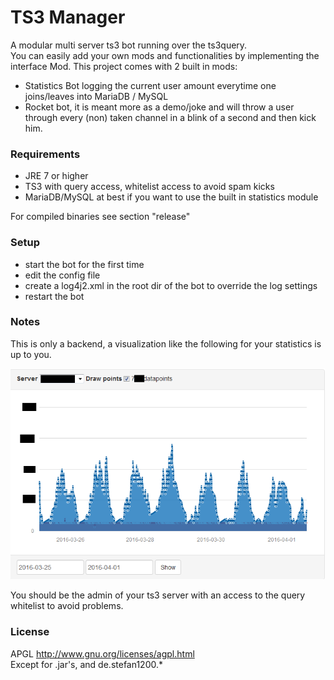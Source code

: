 TS3 Manager
===========

A modular multi server ts3 bot running over the ts3query.  
You can easily add your own mods and functionalities by implementing the interface Mod.
This project comes with 2 built in mods:
- Statistics Bot logging the current user amount everytime one joins/leaves into MariaDB / MySQL
- Rocket bot, it is meant more as a demo/joke and will throw a user through every (non) taken channel in a blink of a second and then kick him.

### Requirements
- JRE 7 or higher
- TS3 with query access, whitelist access to avoid spam kicks
- MariaDB/MySQL at best if you want to use the built in statistics module

For compiled binaries see section "release"

### Setup
- start the bot for the first time
- edit the config file
- create a log4j2.xml in the root dir of the bot to override the log settings
- restart the bot

### Notes
This is only a backend, a visualization like the following for your statistics is up to you.

<div align="center">
<a><img src="stats.png" /><a/> 
</div>
  
You should be the admin of your ts3 server with an access to the query whitelist to avoid problems.

### License
APGL http://www.gnu.org/licenses/agpl.html  
Except for .jar's, and de.stefan1200.*
